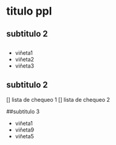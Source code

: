 # titulo ppl

## subtitulo 2

##

* viñeta1
* viñeta2
* viñeta3

## subtitulo 2

[] lista de chequeo 1
[] lista de chequeo 2

##subtitulo 3

* viñeta1
* viñeta9
* viñeta5

